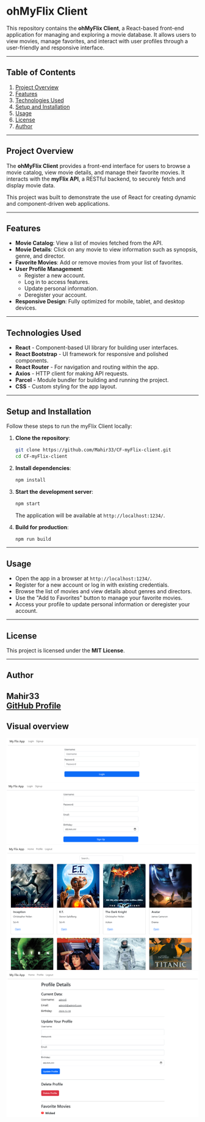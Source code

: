 ﻿# ohMyFlix Client

This repository contains the **ohMyFlix Client**, a React-based front-end application for managing and exploring a movie database. It allows users to view movies, manage favorites, and interact with user profiles through a user-friendly and responsive interface.

---

## Table of Contents
1. [Project Overview](#project-overview)
2. [Features](#features)
3. [Technologies Used](#technologies-used)
4. [Setup and Installation](#setup-and-installation)
5. [Usage](#usage)
6. [License](#license)
7. [Author](#author)

---

## Project Overview
The **ohMyFlix Client** provides a front-end interface for users to browse a movie catalog, view movie details, and manage their favorite movies. It interacts with the **myFlix API**, a RESTful backend, to securely fetch and display movie data.

This project was built to demonstrate the use of React for creating dynamic and component-driven web applications.

---

## Features
- **Movie Catalog**: View a list of movies fetched from the API.
- **Movie Details**: Click on any movie to view information such as synopsis, genre, and director.
- **Favorite Movies**: Add or remove movies from your list of favorites.
- **User Profile Management**:
  - Register a new account.
  - Log in to access features.
  - Update personal information.
  - Deregister your account.
- **Responsive Design**: Fully optimized for mobile, tablet, and desktop devices.

---

## Technologies Used
- **React** - Component-based UI library for building user interfaces.
- **React Bootstrap** - UI framework for responsive and polished components.
- **React Router** - For navigation and routing within the app.
- **Axios** - HTTP client for making API requests.
- **Parcel** - Module bundler for building and running the project.
- **CSS** - Custom styling for the app layout.

---

## Setup and Installation
Follow these steps to run the myFlix Client locally:

1. **Clone the repository**:
   ```bash
   git clone https://github.com/Mahir33/CF-myFlix-client.git
   cd CF-myFlix-client
   ```

2. **Install dependencies**:
   ```bash
   npm install
   ```

3. **Start the development server**:
   ```bash
   npm start
   ```
   The application will be available at `http://localhost:1234/`.

4. **Build for production**:
   ```bash
   npm run build
   ```

---

## Usage
- Open the app in a browser at `http://localhost:1234/`.
- Register for a new account or log in with existing credentials.
- Browse the list of movies and view details about genres and directors.
- Use the "Add to Favorites" button to manage your favorite movies.
- Access your profile to update personal information or deregister your account.

---

## License
This project is licensed under the **MIT License**.

---

## Author
**Mahir33**  
[GitHub Profile](https://github.com/Mahir33)  
---


## Visual overview
![Login](docs/img/login-view.png)
![Register](docs/img//signup-view.png)
![Main View](docs/img//main-view.png)
![Profile View](docs/img/profile-view.png)
